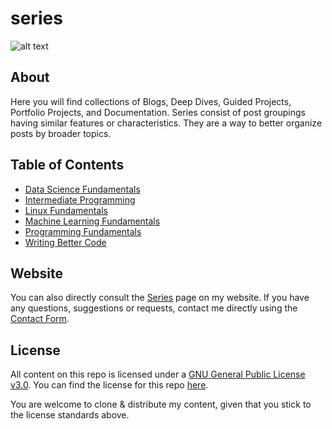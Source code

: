# series

![alt text](https://pabloagn.com/wp-content/uploads/2023/04/series-cover-image.jpg "Series Cover Image")

## About
Here you will find collections of Blogs, Deep Dives, Guided Projects, Portfolio Projects, and Documentation. Series consist of post groupings having similar features or characteristics. They are a way to better organize posts by broader topics. 

## Table of Contents
- [Data Science Fundamentals](https://github.com/pabloagn/series/tree/master/data-science-fundamentals)
- [Intermediate Programming](https://github.com/pabloagn/series/tree/master/intermediate-programming)
- [Linux Fundamentals](https://github.com/pabloagn/series/tree/master/linux-fundamentals)
- [Machine Learning Fundamentals](https://github.com/pabloagn/series/tree/master/machine-learning-fundamentals)
- [Programming Fundamentals](https://github.com/pabloagn/series/tree/master/programming-fundamentals)
- [Writing Better Code](https://github.com/pabloagn/series/tree/master/writing-better-code)


## Website
You can also directly consult the [Series](https://pabloagn.com/series/) page on my website.
If you have any questions, suggestions or requests, contact me directly using the [Contact Form](https://pabloagn.com/contact/).

## License
All content on this repo is licensed under a [GNU General Public License v3.0](https://www.gnu.org/licenses/gpl-3.0.en.html). You can find the license for this repo [here](https://github.com/pabloagn/series/blob/master/LICENSE).

You are welcome to clone & distribute my content, given that you stick to the license standards above.
